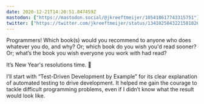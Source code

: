 ```yaml
---
date: 2020-12-21T14:20:51.847459Z
mastodon: ["https://mastodon.social/@jkreeftmeijer/105418617743315751"]
twitter: ["https://twitter.com/jkreeftmeijer/status/1341025843221581826", "https://twitter.com/jkreeftmeijer/status/1341025843800387585"]
---
```

Programmers! Which book(s) would you recommend to anyone who does whatever you do, and why? Or; which book do you wish you'd read sooner? Or; what’s the book you wish everyone you work with had read?  

It’s New Year's resolutions time. 🕺

I’ll start with “Test-Driven Development by Example” for its clear explanation of automated testing to drive development. It helped me gain the courage to tackle difficult programming problems, even if I didn’t know what the result would look like.
